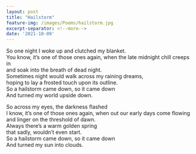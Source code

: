 ```yaml
---
layout: post
title: "Hailstorm"
feature-img: /images/Poems/hailstorm.jpg
excerpt-separator: <!--more-->
date: '2021-10-09'
---
```

So one night I woke up and clutched my blanket.  
You know, it’s one of those ones again, when the late midnight chill creeps in  
and soak into the breath of dead night.  
Sometimes night would walk across my raining dreams,  
hoping to lay a frosted touch upon its outline.  
So a hailstorm came down, so it came down  
And turned my world upside down.  

So across my eyes, the darkness flashed  
I know, it’s one of those ones again, when out our early days come flowing  
and linger on the threshold of dawn.  
Always there’s a warm golden spring  
that sadly, wouldn’t even start.  
So a hailstorm came down, so it came down  
And turned my sun into clouds.  

